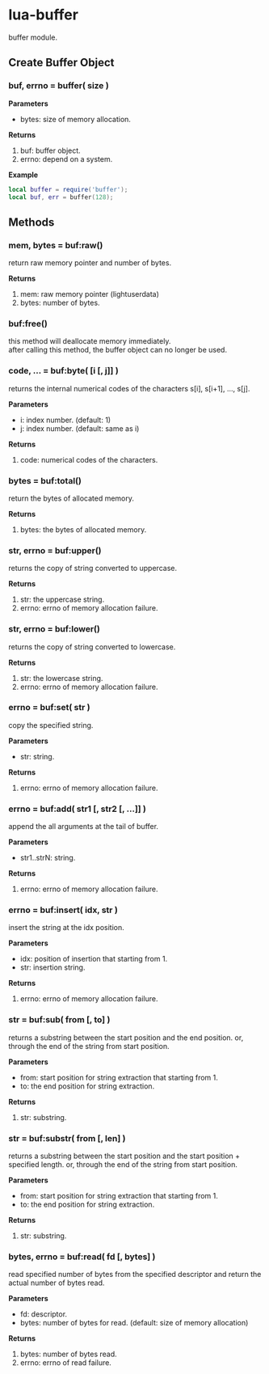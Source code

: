 lua-buffer
=========

buffer module.

## Create Buffer Object

### buf, errno = buffer( size )

**Parameters**

- bytes: size of memory allocation.

**Returns**

1. buf: buffer object.
2. errno: depend on a system.

**Example**

```lua
local buffer = require('buffer');
local buf, err = buffer(128);
```

## Methods

### mem, bytes = buf:raw()

return raw memory pointer and number of bytes.

**Returns**

1. mem: raw memory pointer (lightuserdata)
2. bytes: number of bytes.

### buf:free()

this method will deallocate memory immediately.  
after calling this method, the buffer object can no longer be used.

### code, ... = buf:byte( [i [, j]] )

returns the internal numerical codes of the characters s[i], s[i+1], ..., s[j].

**Parameters**

- i: index number. (default: 1)
- j: index number. (default: same as i)

**Returns**

1. code: numerical codes of the characters.


### bytes = buf:total()

return the bytes of allocated memory.

**Returns**

1. bytes: the bytes of allocated memory.


### str, errno = buf:upper()

returns the copy of string converted to uppercase.

**Returns**

1. str: the uppercase string.
2. errno: errno of memory allocation failure.


### str, errno = buf:lower()

returns the copy of string converted to lowercase.

**Returns**

1. str: the lowercase string.
2. errno: errno of memory allocation failure.


### errno = buf:set( str )

copy the specified string.

**Parameters**

- str: string.

**Returns**

1. errno: errno of memory allocation failure.


### errno = buf:add( str1 [, str2 [, ...]] )

append the all arguments at the tail of buffer.

**Parameters**

- str1..strN: string.

**Returns**

1. errno: errno of memory allocation failure.


### errno = buf:insert( idx, str )

insert the string at the idx position.

**Parameters**

- idx: position of insertion that starting from 1.
- str: insertion string.


**Returns**

1. errno: errno of memory allocation failure.


### str = buf:sub( from [, to] )

returns a substring between the start position and the end position. or, through the end of the string from start position.

**Parameters**

- from: start position for string extraction that starting from 1.
- to: the end position for string extraction.

**Returns**

1. str: substring.


### str = buf:substr( from [, len] )

returns a substring between the start position and the start position + specified length. or, through the end of the string from start position.

**Parameters**

- from: start position for string extraction that starting from 1.
- to: the end position for string extraction.

**Returns**

1. str: substring.


### bytes, errno = buf:read( fd [, bytes] )

read specified number of bytes from the specified descriptor and return the actual number of bytes read.

**Parameters**

- fd: descriptor.
- bytes: number of bytes for read. (default: size of memory allocation)

**Returns**

1. bytes: number of bytes read.
2. errno: errno of read failure.

